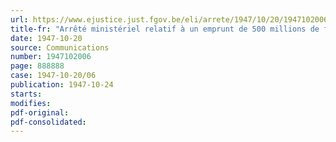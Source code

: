 ```yaml
---
url: https://www.ejustice.just.fgov.be/eli/arrete/1947/10/20/1947102006/justel
title-fr: "Arrêté ministériel relatif à un emprunt de 500 millions de francs à contracter, sous la garantie de l'Etat, par [BELGACOM] (modifié par L 1991-03-21/30, art. 55)"
date: 1947-10-20
source: Communications
number: 1947102006
page: 888888
case: 1947-10-20/06
publication: 1947-10-24
starts:
modifies:
pdf-original:
pdf-consolidated:
---
```


